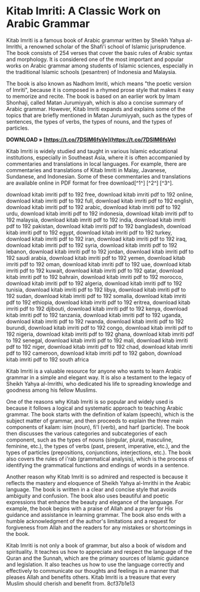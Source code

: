 # Kitab Imriti: A Classic Work on Arabic Grammar
 
Kitab Imriti is a famous book of Arabic grammar written by Sheikh Yahya al-Imrithi, a renowned scholar of the Shafi'i school of Islamic jurisprudence. The book consists of 254 verses that cover the basic rules of Arabic syntax and morphology. It is considered one of the most important and popular works on Arabic grammar among students of Islamic sciences, especially in the traditional Islamic schools (pesantren) of Indonesia and Malaysia.
 
The book is also known as Nadhom Imriti, which means "the poetic version of Imriti", because it is composed in a rhymed prose style that makes it easy to memorize and recite. The book is based on an earlier work by Imam Shonhaji, called Matan Jurumiyyah, which is also a concise summary of Arabic grammar. However, Kitab Imriti expands and explains some of the topics that are briefly mentioned in Matan Jurumiyyah, such as the types of sentences, the types of verbs, the types of nouns, and the types of particles.
 
**DOWNLOAD » [https://t.co/7DSlM6fsVe](https://t.co/7DSlM6fsVe)**


 
Kitab Imriti is widely studied and taught in various Islamic educational institutions, especially in Southeast Asia, where it is often accompanied by commentaries and translations in local languages. For example, there are commentaries and translations of Kitab Imriti in Malay, Javanese, Sundanese, and Indonesian. Some of these commentaries and translations are available online in PDF format for free download[^1^] [^2^] [^3^].
 
download kitab imriti pdf to 192 free,  download kitab imriti pdf to 192 online,  download kitab imriti pdf to 192 full,  download kitab imriti pdf to 192 english,  download kitab imriti pdf to 192 arabic,  download kitab imriti pdf to 192 urdu,  download kitab imriti pdf to 192 indonesia,  download kitab imriti pdf to 192 malaysia,  download kitab imriti pdf to 192 india,  download kitab imriti pdf to 192 pakistan,  download kitab imriti pdf to 192 bangladesh,  download kitab imriti pdf to 192 egypt,  download kitab imriti pdf to 192 turkey,  download kitab imriti pdf to 192 iran,  download kitab imriti pdf to 192 iraq,  download kitab imriti pdf to 192 syria,  download kitab imriti pdf to 192 lebanon,  download kitab imriti pdf to 192 jordan,  download kitab imriti pdf to 192 saudi arabia,  download kitab imriti pdf to 192 yemen,  download kitab imriti pdf to 192 oman,  download kitab imriti pdf to 192 uae,  download kitab imriti pdf to 192 kuwait,  download kitab imriti pdf to 192 qatar,  download kitab imriti pdf to 192 bahrain,  download kitab imriti pdf to 192 morocco,  download kitab imriti pdf to 192 algeria,  download kitab imriti pdf to 192 tunisia,  download kitab imriti pdf to 192 libya,  download kitab imriti pdf to 192 sudan,  download kitab imriti pdf to 192 somalia,  download kitab imriti pdf to 192 ethiopia,  download kitab imriti pdf to 192 eritrea,  download kitab imriti pdf to 192 djibouti,  download kitab imriti pdf to 192 kenya,  download kitab imriti pdf to 192 tanzania,  download kitab imriti pdf to 192 uganda,  download kitab imriti pdf to 192 rwanda,  download kitab imriti pdf to 192 burundi,  download kitab imriti pdf to 192 congo,  download kitab imriti pdf to 192 nigeria,  download kitab imriti pdf to 192 ghana,  download kitab imriti pdf to 192 senegal,  download kitab imriti pdf to 192 mali,  download kitab imriti pdf to 192 niger,  download kitab imriti pdf to 192 chad,  download kitab imriti pdf to 192 cameroon,  download kitab imriti pdf to 192 gabon,  download kitab imriti pdf to 192 south africa
 
Kitab Imriti is a valuable resource for anyone who wants to learn Arabic grammar in a simple and elegant way. It is also a testament to the legacy of Sheikh Yahya al-Imrithi, who dedicated his life to spreading knowledge and goodness among his fellow Muslims.
  
One of the reasons why Kitab Imriti is so popular and widely used is because it follows a logical and systematic approach to teaching Arabic grammar. The book starts with the definition of kalam (speech), which is the subject matter of grammar, and then proceeds to explain the three main components of kalam: isim (noun), fi'l (verb), and harf (particle). The book then discusses the various categories and subcategories of each component, such as the types of nouns (singular, plural, masculine, feminine, etc.), the types of verbs (past, present, imperative, etc.), and the types of particles (prepositions, conjunctions, interjections, etc.). The book also covers the rules of i'rab (grammatical analysis), which is the process of identifying the grammatical functions and endings of words in a sentence.
 
Another reason why Kitab Imriti is so admired and respected is because it reflects the mastery and eloquence of Sheikh Yahya al-Imrithi in the Arabic language. The book is written in a clear and concise style that avoids ambiguity and confusion. The book also uses beautiful and poetic expressions that enhance the beauty and elegance of the language. For example, the book begins with a praise of Allah and a prayer for His guidance and assistance in learning grammar. The book also ends with a humble acknowledgment of the author's limitations and a request for forgiveness from Allah and the readers for any mistakes or shortcomings in the book.
 
Kitab Imriti is not only a book of grammar, but also a book of wisdom and spirituality. It teaches us how to appreciate and respect the language of the Quran and the Sunnah, which are the primary sources of Islamic guidance and legislation. It also teaches us how to use the language correctly and effectively to communicate our thoughts and feelings in a manner that pleases Allah and benefits others. Kitab Imriti is a treasure that every Muslim should cherish and benefit from.
 8cf37b1e13
 
